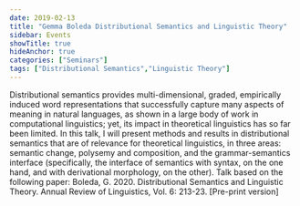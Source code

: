 ```yaml
---
date: 2019-02-13
title: "Gemma Boleda Distributional Semantics and Linguistic Theory"
sidebar: Events
showTitle: true
hideAnchor: true
categories: ["Seminars"]
tags: ["Distributional Semantics","Linguistic Theory"]
---
```


Distributional semantics provides multi-dimensional, graded, empirically induced word representations that successfully capture many aspects of meaning in natural languages, as shown in a large body of work in computational linguistics; yet, its impact in theoretical linguistics has so far been limited. In this talk, I will present methods and results in distributional semantics that are of relevance for theoretical linguistics, in three areas: semantic change, polysemy and composition, and the grammar-semantics interface (specifically, the interface of semantics with syntax, on the one hand, and with derivational morphology, on the other). Talk based on the following paper: Boleda, G. 2020. Distributional Semantics and Linguistic Theory. Annual Review of Linguistics, Vol. 6: 213-23. [Pre-print version]
